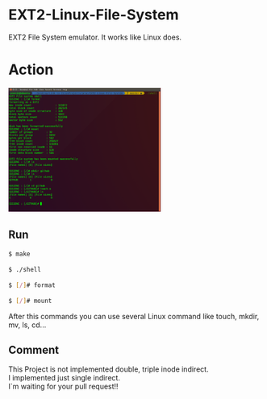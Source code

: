 # EXT2-Linux-File-System
EXT2 File System emulator. It works like Linux does.<br>

# Action
<img src="image/run.png" width="60%" height="60%">

## Run

```sh
$ make
```

```sh
$ ./shell
```

```sh
$ [/]# format
```

```sh
$ [/]# mount
```

After this commands you can use several Linux command like touch, mkdir, mv, ls, cd...

## Comment
This Project is not implemented double, triple inode indirect.<br>
I implemented just single indirect.<br>
I`m waiting for your pull request!!

